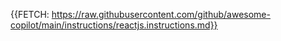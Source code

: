 {{FETCH: https://raw.githubusercontent.com/github/awesome-copilot/main/instructions/reactjs.instructions.md}}
